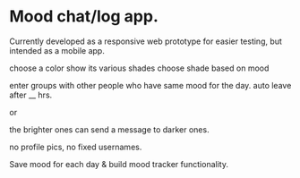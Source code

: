 
# Mood chat/log app.
Currently developed as a responsive web prototype for easier testing, but intended as a mobile app.

choose a color 
show its various shades
choose shade based on mood

enter groups with other people who have same mood for the day. auto leave after __ hrs. 

or

the brighter ones can send a message to darker ones. 

no profile pics, no fixed usernames. 

Save mood for each day & build mood tracker functionality. 
